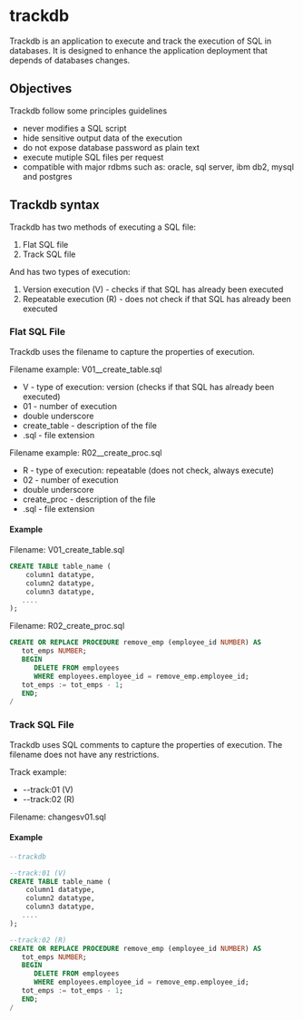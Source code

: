 # trackdb

Trackdb is an application to execute and track the execution of SQL in databases. It is designed to enhance the application deployment that depends of databases changes.

## Objectives

Trackdb follow some principles guidelines

- never modifies a SQL script
- hide sensitive output data of the execution
- do not expose database password as plain text
- execute mutiple SQL files per request
- compatible with major rdbms such as: oracle, sql server, ibm db2, mysql and postgres

## Trackdb syntax

Trackdb has two methods of executing a SQL file:

1. Flat SQL file
2. Track SQL file

And has two types of execution:

1. Version execution (V) - checks if that SQL has already been executed
2. Repeatable execution (R) - does not check if that SQL has already been executed

### Flat SQL File

Trackdb uses the filename to capture the properties of execution.

Filename example: V01__create_table.sql
- V - type of execution: version (checks if that SQL has already been executed)
- 01 - number of execution
- double underscore
- create_table - description of the file
- .sql - file extension

Filename example: R02__create_proc.sql
- R - type of execution: repeatable (does not check, always execute)
- 02 - number of execution
- double underscore
- create_proc - description of the file
- .sql - file extension

#### Example

Filename: V01_create_table.sql

```SQL
CREATE TABLE table_name (
    column1 datatype,
    column2 datatype,
    column3 datatype,
   ....
);
```

Filename: R02_create_proc.sql

```SQL
CREATE OR REPLACE PROCEDURE remove_emp (employee_id NUMBER) AS
   tot_emps NUMBER;
   BEGIN
      DELETE FROM employees
      WHERE employees.employee_id = remove_emp.employee_id;
   tot_emps := tot_emps - 1;
   END;
/
```

### Track SQL File

Trackdb uses SQL comments to capture the properties of execution. The filename does not have any restrictions.

Track example:
- --track:01 (V)
- --track:02 (R)

Filename: changesv01.sql

#### Example

```SQL
--trackdb

--track:01 (V)
CREATE TABLE table_name (
    column1 datatype,
    column2 datatype,
    column3 datatype,
   ....
);

--track:02 (R)
CREATE OR REPLACE PROCEDURE remove_emp (employee_id NUMBER) AS
   tot_emps NUMBER;
   BEGIN
      DELETE FROM employees
      WHERE employees.employee_id = remove_emp.employee_id;
   tot_emps := tot_emps - 1;
   END;
/
```
